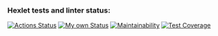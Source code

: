 ### Hexlet tests and linter status:
[![Actions Status](https://github.com/Alwodan/java-project-78/workflows/hexlet-check/badge.svg)](https://github.com/Alwodan/java-project-78/actions)
[![My own Status](https://github.com/Alwodan/java-project-78/workflows/tests/badge.svg)](https://github.com/Alwodan/java-project-78/actions)
[![Maintainability](https://api.codeclimate.com/v1/badges/199d5805dd3097a041e5/maintainability)](https://codeclimate.com/github/Alwodan/java-project-78/maintainability)
[![Test Coverage](https://api.codeclimate.com/v1/badges/199d5805dd3097a041e5/test_coverage)](https://codeclimate.com/github/Alwodan/java-project-78/test_coverage)

